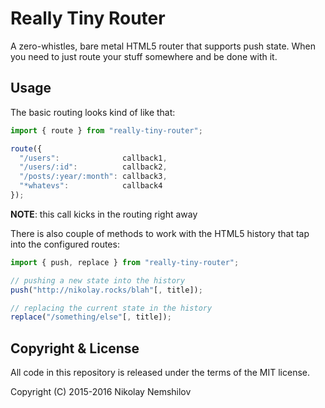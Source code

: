 # Really Tiny Router

A zero-whistles, bare metal HTML5 router that supports push state. When you need
to just route your stuff somewhere and be done with it.

## Usage

The basic routing looks kind of like that:

```js
import { route } from "really-tiny-router";

route({
  "/users":              callback1,
  "/users/:id":          callback2,
  "/posts/:year/:month": callback3,
  "*whatevs":            callback4
});
```

__NOTE__: this call kicks in the routing right away

There is also couple of methods to work with the HTML5 history that tap into
the configured routes:

```js
import { push, replace } from "really-tiny-router";

// pushing a new state into the history
push("http://nikolay.rocks/blah"[, title]);

// replacing the current state in the history
replace("/something/else"[, title]);
```

## Copyright & License

All code in this repository is released under the terms of the MIT license.

Copyright (C) 2015-2016 Nikolay Nemshilov
